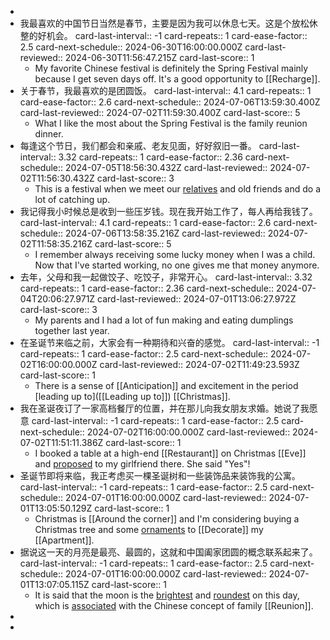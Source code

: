 -
- 我最喜欢的中国节日当然是春节，主要是因为我可以休息七天。这是个放松休整的好机会。
  card-last-interval:: -1
  card-repeats:: 1
  card-ease-factor:: 2.5
  card-next-schedule:: 2024-06-30T16:00:00.000Z
  card-last-reviewed:: 2024-06-30T11:56:47.215Z
  card-last-score:: 1
	- My favorite Chinese festival is definitely the Spring Festival mainly because I get seven days off. It's a good opportunity to [[Recharge]].
- 关于春节，我最喜欢的是团圆饭。
  card-last-interval:: 4.1
  card-repeats:: 1
  card-ease-factor:: 2.6
  card-next-schedule:: 2024-07-06T13:59:30.400Z
  card-last-reviewed:: 2024-07-02T11:59:30.400Z
  card-last-score:: 5
	- What I like the most about the Spring Festival is the family reunion dinner.
- 每逢这个节日，我们都会和亲戚、老友见面，好好叙旧一番。
  card-last-interval:: 3.32
  card-repeats:: 1
  card-ease-factor:: 2.36
  card-next-schedule:: 2024-07-05T18:56:30.432Z
  card-last-reviewed:: 2024-07-02T11:56:30.432Z
  card-last-score:: 3
	- This is a festival when we meet our [relatives]([[Relative]]) and old friends and do a lot of catching up.
- 我记得我小时候总是收到一些压岁钱。现在我开始工作了，每人再给我钱了。
  card-last-interval:: 4.1
  card-repeats:: 1
  card-ease-factor:: 2.6
  card-next-schedule:: 2024-07-06T13:58:35.216Z
  card-last-reviewed:: 2024-07-02T11:58:35.216Z
  card-last-score:: 5
	- I remember always receiving some lucky money when I was a child. Now that I've started working, no one gives me that money anymore.
- 去年，父母和我一起做饺子、吃饺子，非常开心。
  card-last-interval:: 3.32
  card-repeats:: 1
  card-ease-factor:: 2.36
  card-next-schedule:: 2024-07-04T20:06:27.971Z
  card-last-reviewed:: 2024-07-01T13:06:27.972Z
  card-last-score:: 3
	- My parents and I had a lot of fun making and eating dumplings together last year.
- 在圣诞节来临之前，大家会有一种期待和兴奋的感觉。
  card-last-interval:: -1
  card-repeats:: 1
  card-ease-factor:: 2.5
  card-next-schedule:: 2024-07-02T16:00:00.000Z
  card-last-reviewed:: 2024-07-02T11:49:23.593Z
  card-last-score:: 1
	- There is a sense of [[Anticipation]] and excitement in the period [leading up to]([[Leading up to]]) [[Christmas]].
- 我在圣诞夜订了一家高档餐厅的位置，并在那儿向我女朋友求婚。她说了我愿意
  card-last-interval:: -1
  card-repeats:: 1
  card-ease-factor:: 2.5
  card-next-schedule:: 2024-07-02T16:00:00.000Z
  card-last-reviewed:: 2024-07-02T11:51:11.386Z
  card-last-score:: 1
	- I booked a table at a high-end [[Restaurant]] on Christmas [[Eve]] and [proposed]([[Proposed]]) to my girlfriend there. She said "Yes"!
- 圣诞节即将来临，我正考虑买一棵圣诞树和一些装饰品来装饰我的公寓。
  card-last-interval:: -1
  card-repeats:: 1
  card-ease-factor:: 2.5
  card-next-schedule:: 2024-07-01T16:00:00.000Z
  card-last-reviewed:: 2024-07-01T13:05:50.129Z
  card-last-score:: 1
	- Christmas is [[Around the corner]] and I'm considering buying a Christmas tree and some [ornaments]([[Ornament]]) to [[Decorate]] my [[Apartment]].
- 据说这一天的月亮是最亮、最圆的，这就和中国阖家团圆的概念联系起来了。
  card-last-interval:: -1
  card-repeats:: 1
  card-ease-factor:: 2.5
  card-next-schedule:: 2024-07-01T16:00:00.000Z
  card-last-reviewed:: 2024-07-01T13:07:05.115Z
  card-last-score:: 1
	- It is said that the moon is the [brightest]([[Bright]]) and [roundest]([[Round]]) on this day, which is [associated]([[Associate]]) with the Chinese concept of family [[Reunion]].
-
-